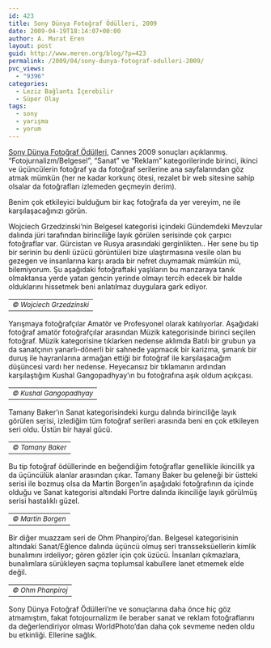 ```yaml
---
id: 423
title: Sony Dünya Fotoğraf Ödülleri, 2009
date: 2009-04-19T18:14:07+00:00
author: A. Murat Eren
layout: post
guid: http://www.meren.org/blog/?p=423
permalink: /2009/04/sony-dunya-fotograf-odulleri-2009/
pvc_views:
  - "9396"
categories:
  - Leziz Bağlantı İçerebilir
  - Süper Olay
tags:
  - sony
  - yarışma
  - yorum
---
```

[Sony Dünya Fotoğraf Ödülleri](http://www.worldphotographyawards.org/), Cannes 2009 sonuçları açıklanmış. &#8220;Fotojurnalizm/Belgesel&#8221;, &#8220;Sanat&#8221; ve &#8220;Reklam&#8221; kategorilerinde birinci, ikinci ve üçüncülerin fotoğraf ya da fotoğraf serilerine ana sayfalarından göz atmak mümkün (her ne kadar korkunç ötesi, rezalet bir web sitesine sahip olsalar da fotoğrafları izlemeden geçmeyin derim).

Benim çok etkileyici bulduğum bir kaç fotoğrafa da yer vereyim, ne ile karşılaşacağınızı görün.

Wojciech Grzedzinski&#8217;nin Belgesel kategorisi içindeki Gündemdeki Mevzular dalında jüri tarafından birinciliğe layık görülen serisinde çok çarpıcı fotoğraflar var. Gürcistan ve Rusya arasındaki gerginlikten.. Her sene bu tip bir serinin bu denli üzücü görüntüleri bize ulaştırmasına vesile olan bu gezegen ve insanlarına karşı arada bir nefret duymamak mümkün mü, bilemiyorum. Şu aşağıdaki fotoğraftaki yaşlıların bu manzaraya tanık olmaktansa yerde yatan gencin yerinde olmayı tercih edecek bir halde olduklarını hissetmek beni anlatılmaz duygulara gark ediyor.

<table border="0" width="100%">
  <tr>
    <td align="center">
      <img src="http://lh5.ggpht.com/_x7Afx6WcB1c/SeuVLQsUdQI/AAAAAAAAFCo/T3wPZkvgTZA/s800/Wojciech_Grzedzinski_gundem-1st.png" alt="" /><br /> <em><small>© Wojciech Grzedzinski</small></em>
    </td>
  </tr>
</table>

Yarışmaya fotoğrafçılar Amatör ve Profesyonel olarak katılıyorlar. Aşağıdaki fotoğraf amatör fotoğrafçılar arasından Müzik kategorisinde birinci seçilen fotoğraf. Müzik kategorisine tıklarken nedense aklımda Batılı bir grubun ya da sanatçının yanarlı-dönerli bir sahnede yapmacık bir karizma, şımarık bir duruş ile hayranlarına armağan ettiği bir fotoğraf ile karşılaşacağım düşüncesi vardı her nedense. Heyecansız bir tıklamanın ardından karşılaştığım Kushal Gangopadhyay&#8217;ın bu fotoğrafına aşık oldum açıkçası.

<table border="0" width="100%">
  <tr>
    <td align="center">
      <img src="http://lh3.ggpht.com/_x7Afx6WcB1c/SeuUy6yQDxI/AAAAAAAAFCA/cd5Rz78xmBI/s800/Kushal_Gangopadhyay_music_A.png" alt="" /><br /> <em><small>© Kushal Gangopadhyay</small></em>
    </td>
  </tr>
</table>

Tamany Baker&#8217;ın Sanat kategorisindeki kurgu dalında birinciliğe layık görülen serisi, izlediğim tüm fotoğraf serileri arasında beni en çok etkileyen seri oldu. Üstün bir hayal gücü.

<table border="0" width="100%">
  <tr>
    <td align="center">
      <img src="http://lh4.ggpht.com/_x7Afx6WcB1c/SeuVK3OpZPI/AAAAAAAAFCg/Wvh3cWdj1tw/s800/Tamany_Baker_fine_art_concept-1st.png" alt="" /><br /> <em><small>© Tamany Baker</small></em>
    </td>
  </tr>
</table>

Bu tip fotoğraf ödüllerinde en beğendiğim fotoğraflar genellikle ikincilik ya da üçüncülük alanlar arasından çıkar. Tamany Baker bu geleneği bir üstteki serisi ile bozmuş olsa da Martin Borgen&#8217;in aşağıdaki fotoğrafının da içinde olduğu ve Sanat kategorisi altındaki Portre dalında ikinciliğe layık görülmüş serisi hastalıklı güzel.

<table border="0" width="100%">
  <tr>
    <td align="center">
      <img src="http://lh3.ggpht.com/_x7Afx6WcB1c/SeuVKhFNq6I/AAAAAAAAFCQ/PgzOPIFcciA/s800/Martin_Bogren_fine_art_portrait-2nd.png" alt="" /><br /> <em><small>© Martin Borgen</small></em>
    </td>
  </tr>
</table>

Bir diğer muazzam seri de Ohm Phanpiroj&#8217;dan. Belgesel kategorisinin altındaki Sanat/Eğlence dalında üçüncü olmuş seri transseksüellerin kimlik bunalımını irdeliyor; gören gözler için çok üzücü. İnsanları çıkmazlara, bunalımlara sürükleyen saçma toplumsal kabullere lanet etmemek elde değil.

<table border="0" width="100%">
  <tr>
    <td align="center">
      <img src="http://lh3.ggpht.com/_x7Afx6WcB1c/SeuVK2j81yI/AAAAAAAAFCY/YsAvC3043K4/s800/Ohm_Phanpiroj_documentary-3rd.png" alt="" /><br /> <em><small>© Ohm Phanpiroj</small></em>
    </td>
  </tr>
</table>

Sony Dünya Fotoğraf Ödülleri&#8217;ne ve sonuçlarına daha önce hiç göz atmamıştım, fakat fotojournalizm ile beraber sanat ve reklam fotoğraflarını da değerlendiriyor olması WorldPhoto&#8217;dan daha çok sevmeme neden oldu bu etkinliği. Ellerine sağlık.